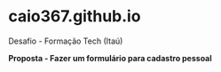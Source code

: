 # caio367.github.io
Desafio - Formação Tech (Itaú)

<b> Proposta - Fazer um formulário para cadastro pessoal <b>